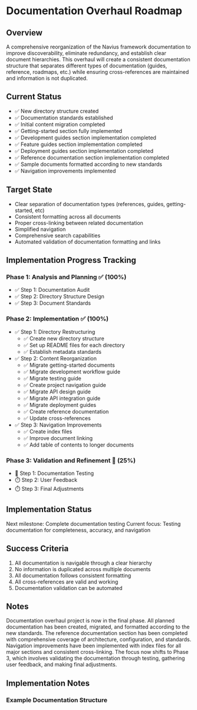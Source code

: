 # Documentation Overhaul Roadmap

## Overview
A comprehensive reorganization of the Navius framework documentation to improve discoverability, eliminate redundancy, and establish clear document hierarchies. This overhaul will create a consistent documentation structure that separates different types of documentation (guides, reference, roadmaps, etc.) while ensuring cross-references are maintained and information is not duplicated.

## Current Status
- ✅ New directory structure created
- ✅ Documentation standards established
- ✅ Initial content migration completed
- ✅ Getting-started section fully implemented
- ✅ Development guides section implementation completed
- ✅ Feature guides section implementation completed
- ✅ Deployment guides section implementation completed
- ✅ Reference documentation section implementation completed
- ✅ Sample documents formatted according to new standards
- ✅ Navigation improvements implemented

## Target State
- Clear separation of documentation types (references, guides, getting-started, etc)
- Consistent formatting across all documents
- Proper cross-linking between related documentation
- Simplified navigation
- Comprehensive search capabilities
- Automated validation of documentation formatting and links

## Implementation Progress Tracking

### Phase 1: Analysis and Planning ✅ (100%)
- ✅ Step 1: Documentation Audit
- ✅ Step 2: Directory Structure Design
- ✅ Step 3: Document Standards

### Phase 2: Implementation ✅ (100%)
- ✅ Step 1: Directory Restructuring
  - ✅ Create new directory structure
  - ✅ Set up README files for each directory
  - ✅ Establish metadata standards
- ✅ Step 2: Content Reorganization
  - ✅ Migrate getting-started documents
  - ✅ Migrate development workflow guide
  - ✅ Migrate testing guide
  - ✅ Create project navigation guide
  - ✅ Migrate API design guide
  - ✅ Migrate API integration guide
  - ✅ Migrate deployment guides
  - ✅ Create reference documentation
  - ✅ Update cross-references
- ✅ Step 3: Navigation Improvements
  - ✅ Create index files
  - ✅ Improve document linking
  - ✅ Add table of contents to longer documents

### Phase 3: Validation and Refinement 🔄 (25%)
- 🔄 Step 1: Documentation Testing
- ⏱️ Step 2: User Feedback
- ⏱️ Step 3: Final Adjustments

## Implementation Status
Next milestone: Complete documentation testing
Current focus: Testing documentation for completeness, accuracy, and navigation

## Success Criteria
1. All documentation is navigable through a clear hierarchy
2. No information is duplicated across multiple documents
3. All documentation follows consistent formatting
4. All cross-references are valid and working
5. Documentation validation can be automated

## Notes
Documentation overhaul project is now in the final phase. All planned documentation has been created, migrated, and formatted according to the new standards. The reference documentation section has been completed with comprehensive coverage of architecture, configuration, and standards. Navigation improvements have been implemented with index files for all major sections and consistent cross-linking. The focus now shifts to Phase 3, which involves validating the documentation through testing, gathering user feedback, and making final adjustments.

## Implementation Notes

### Example Documentation Structure
```